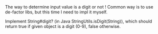 The way to determine input value is a digit or not ! 
Common way is to use de-factor libs, but this time I need to impl it myself. 

Implement String#digit? (in Java StringUtils.isDigit(String)), which should return true if given object is a digit (0-9), false otherwise.